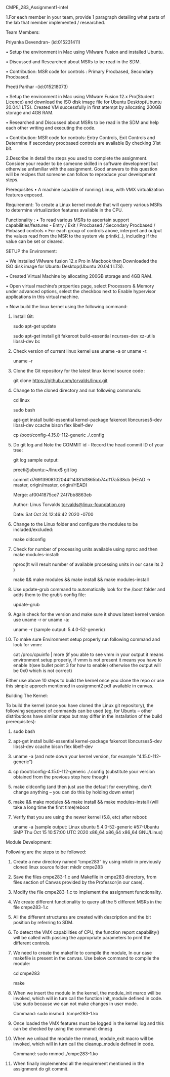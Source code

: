CMPE_283_Assignment1-intel

1.For each member in your team, provide 1 paragraph detailing what parts of the lab that member implemented / researched.

Team Members:

Priyanka Devendran- (id:015231411) 

•	Setup the environment in Mac using VMware Fusion and installed Ubuntu.

•	Discussed and Researched about MSRs to be read in the SDM. 

•	Contribution: MSR code for controls : Primary Procbased, Secondary Procbased.

Preeti Parihar -(id:015218073)

•	Setup the environment in Mac using VMware Fusion 12.x Pro(Student Licence) and download the ISO disk image file for Ubuntu Desktop(Ubuntu 20.04.1 LTS). Created VM successfully in first attempt by allocating 200GB storage and 4GB RAM.

•	Researched and Discussed about MSRs to be read in the SDM and help each other writing and executing the code.

•	Contribution: MSR code for controls: Entry Controls, Exit Controls and Determine if secondary procbased controls are available By checking 31st bit.

2.Describe in detail the steps you used to complete the assignment. Consider your reader to be someone skilled in software development but otherwise unfamiliar with the assignment. Good answers to this question will be recipes that someone can follow to reproduce your development steps.

Prerequisites • A machine capable of running Linux, with VMX virtualization features exposed.

Requirement: To create a Linux kernel module that will query various MSRs to determine virtualization features available in the CPU.

Functionality : • To read various MSRs to ascertain support capabilities/features - Entry / Exit / Procbased / Secondary Procbased / Pinbased controls • For each group of controls above, interpret and output the values read from the MSR to the system via printk(..), including if the value can be set or cleared.

SETUP the Environment:

•	We installed VMware fusion 12.x Pro in Macbook then Downloaded the ISO disk image for Ubuntu Desktop(Ubuntu 20.04.1 LTS).

•	Created Virtual Machine by allocating 200GB storage and 4GB RAM.

•	Open virtual machine’s properties page, select Processors & Memory under advanced options, select the checkbox next to Enable hypervisor applications in this virtual machine.

•	Now build the linux kernel using the following command:

1. Install Git:

    sudo apt-get update

    sudo apt-get install git fakeroot build-essential ncurses-dev xz-utils libssl-dev bc

2. Check version of current linux kernel use uname -a or uname -r:
    
    uname –r

3. Clone the Git repository for the latest linux kernel source code :

    git clone https://github.com/torvalds/linux.git

4. Change to the cloned directory and run following commands:
    
    cd linux
    
    sudo bash
    
    apt-get install build-essential kernel-package fakeroot libncurses5-dev libssl-dev ccache bison flex libelf-dev
    
    cp /boot/config-4.15.0-112-generic    ./.config    

5. Do git log and Note the COMMIT id - Record the head commit ID of your tree:

    git log
    sample output:

    preeti@ubuntu:~/linux$ git log

    commit d76913908102044f14381df865bb74df17a538cb (HEAD -> master, origin/master, origin/HEAD)

    Merge: af0041875ce7 24f7bb8863eb

    Author: Linus Torvalds <torvalds@linux-foundation.org>

    Date:   Sat Oct 24 12:46:42 2020 -0700

6. Change to the Linux folder and configure the modules to be included/excluded:
    
    make oldconfig

7. Check for number of processing units available using nproc and then make modules-install:

    nproc(It will result number of available processing units in our case its 2 )
    
    make && make modules && make install && make modules-install 

8. Use update-grub command to automatically look for the /boot folder and adds them to the grub’s config file:
    
    update-grub

9. Again check for the version and make sure it shows latest kernel version use uname -r or uname -a:
    
    uname –r (sample output: 5.4.0-52-generic)

10. To make sure Environment setup properly run following command and look for vmm:

    cat /proc/cpuinfo | more (if you able to see vmm in your output it means environment setup properly, if vmm is not present it means you have to enable it(see       bullet point 3 for how to enable) otherwise the output will be 0x0 which is not correct)
    
Either use above 10 steps to build the kernel once you clone the repo or use this simple approch mentioned in assignment2 pdf available in canvas.

Building The Kernel:

To build the kernel (once you have cloned the Linux git repository), the following sequence of commands can be used (eg, for Ubuntu – other distributions have similar steps but may differ in the installation of the build prerequisites):

1. sudo bash

2. apt-get install build-essential kernel-package fakeroot libncurses5-dev libssl-dev ccache bison flex libelf-dev

3. uname -a       (and note down your kernel version, for example “4.15.0-112-generic”)

4. cp /boot/config-4.15.0-112-generic    ./.config       (substitute your version obtained from the previous step here though)

5. make oldconfig       (and then just use the default for everything, don’t change anything – you can do this by holding down enter)

6. make && make modules && make install && make modules-install     (will take a long time the first time)reboot

7. Verify that you are using the newer kernel (5.8, etc) after reboot:

    uname -a (sample output: Linux ubuntu 5.4.0-52-generic #57-Ubuntu SMP Thu Oct 15 10:57:00 UTC 2020 x86_64 x86_64 x86_64 GNU/Linux)

Module Development:

Following are the steps to be followed:

1. Create a new directory named “cmpe283” by using mkdir in previously cloned linux source folder:
    mkdir cmpe283

2. Save the files cmpe283-1.c and Makefile in cmpe283 directory, from files section of Canvas provided by the Professor(in our case).

3. Modify the file cmpe283-1.c to implement the assignment functionality.

4. We create different functionality to query all the 5 different MSRs in the file cmpe283-1.c

5. All the different structures are created with description and the bit position by referring to SDM.

6. To detect the VMX capabilities of CPU, the function report capability() will be called with passing the appropriate parameters to print the different controls. 

7. We need to create the makefile to compile the module, In our case makefile is present in the canvas.
Use below command to compile the module:

    cd cmpe283

    make

8. When we insert the module in the kernel, the module_init marco will be invoked, which will in turn call the function init_module defined in code. Use sudo because we can not make changes in user mode.

    Command: sudo insmod ./cmpe283-1.ko

9. Once loaded the VMX features must  be logged in the kernel log and this can be checked by using the command: dmesg

10. When we unload the module the rmmod, module_exit macro will be invoked, which will in turn call the cleanup_module defined in code.

    Command:  sudo rmmod ./cmpe283-1.ko

11. When finally implemented all the requirement mentioned in the assignment do git commit.
